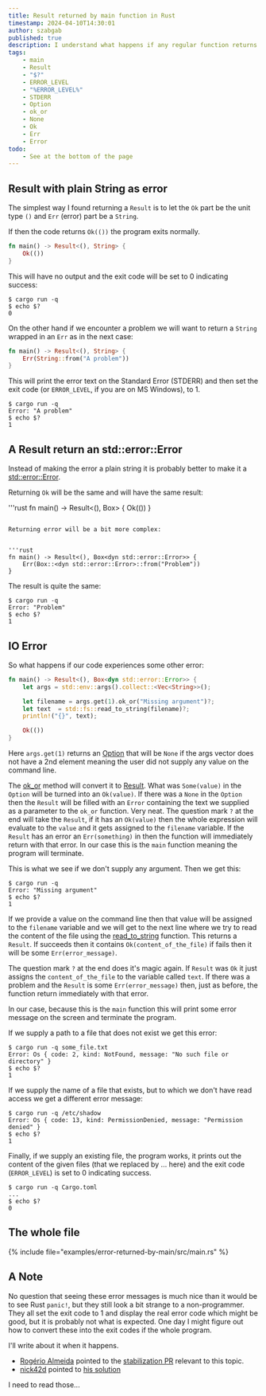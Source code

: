 ```yaml
---
title: Result returned by main function in Rust
timestamp: 2024-04-10T14:30:01
author: szabgab
published: true
description: I understand what happens if any regular function returns a Result, but what happens when main returns a Result?
tags:
    - main
    - Result
    - "$?"
    - ERROR_LEVEL
    - "%ERROR_LEVEL%"
    - STDERR
    - Option
    - ok_or
    - None
    - Ok
    - Err
    - Error
todo:
    - See at the bottom of the page
---
```



## Result with plain String as error

The simplest way I found returning a `Result` is to let the `Ok` part be the unit type `()` and `Err` (error) part be a `String`.

If then the code returns `Ok(())` the program exits normally.

```rust
fn main() -> Result<(), String> {
    Ok(())
}
```

This will have no output and the exit code will be set to 0 indicating success:

```
$ cargo run -q
$ echo $?
0
```

On the other hand if we encounter a problem we will want to return a `String` wrapped in an `Err` as in the next case:

```rust
fn main() -> Result<(), String> {
    Err(String::from("A problem"))
}
```

This will print the error text on the Standard Error (STDERR) and then set the exit code (or `ERROR_LEVEL`, if you are on MS Windows), to 1.

```
$ cargo run -q
Error: "A problem"
$ echo $?
1
```

## A Result return an std::error::Error

Instead of making the error a plain string it is probably better to make it a [std::error::Error](https://doc.rust-lang.org/std/error/trait.Error.html).

Returning `Ok` will be the same and will have the same result:


'''rust
fn main() -> Result<(), Box<dyn std::error::Error>> {
    Ok(())
}
```

Returning error will be a bit more complex:


'''rust
fn main() -> Result<(), Box<dyn std::error::Error>> {
    Err(Box::<dyn std::error::Error>::from("Problem"))
}
```

The result is quite the same:

```
$ cargo run -q
Error: "Problem"
$ echo $?
1
```

## IO Error

So what happens if our code experiences some other error:

```rust
fn main() -> Result<(), Box<dyn std::error::Error>> {
    let args = std::env::args().collect::<Vec<String>>();

    let filename = args.get(1).ok_or("Missing argument")?;
    let text  = std::fs::read_to_string(filename)?;
    println!("{}", text);

    Ok(())
}
```

Here `args.get(1)` returns an [Option](https://doc.rust-lang.org/std/option/enum.Option.html) that will be `None`
if the args vector does not have a 2nd element meaning the user did not supply any value on the command line.

The [ok_or](https://doc.rust-lang.org/std/option/enum.Option.html#method.ok_or) method will convert it to [Result](https://doc.rust-lang.org/std/result/enum.Result.html).
What was `Some(value)` in the `Option` will be turned into an `Ok(value)`. If there was a `None` in the `Option` then the `Result` will be filled with an `Error`
containing the text we supplied as a parameter to the `ok_or` function. Very neat. The question mark `?` at the end will take the `Result`, if it has an `Ok(value)` then
the whole expression will evaluate to the `value` and it gets assigned to the `filename` variable.
If the `Result` has an error an `Err(something)` in then the function will immediately return with that error.
In our case this is the `main` function meaning the program will terminate.

This is what we see  if we don't supply any argument. Then we get this:

```
$ cargo run -q
Error: "Missing argument"
$ echo $?
1
```
If we provide a value on the command line then that value will be assigned to the `filename` variable
and we will get to the next line where we try to read the content of the file using the
[read_to_string](https://doc.rust-lang.org/std/fs/fn.read_to_string.html) function. This returns a `Result`.
If succeeds then it contains `Ok(content_of_the_file)` if fails then it will be some `Err(error_message)`.

The question mark `?` at the end does it's magic again. If `Result` was `Ok` it just assigns the `content_of_the_file`
to the variable called `text`. If there was a problem and the `Result` is some `Err(error_message)` then, just as before,
the function return immediately with that error.

In our case, because this is the `main` function this will print some error message on the screen and terminate the program.

If we supply a path to a file that does not exist we get this error:

```
$ cargo run -q some_file.txt
Error: Os { code: 2, kind: NotFound, message: "No such file or directory" }
$ echo $?
1
```

If we supply the name of a file that exists, but to which we don't have read access we get a different error message:

```
$ cargo run -q /etc/shadow
Error: Os { code: 13, kind: PermissionDenied, message: "Permission denied" }
$ echo $?
1
```

Finally, if we supply an existing file, the program works, it prints out the content of the given files (that we replaced by ... here)
and the exit code (`ERROR_LEVEL`) is set to 0 indicating success.

```
$ cargo run -q Cargo.toml
...
$ echo $?
0
```


## The whole file

{% include file="examples/error-returned-by-main/src/main.rs" %}

## A Note

No question that seeing these error messages is much nice than it would be to see Rust `panic!`, but they still look a bit strange
to a non-programmer. They all set the exit code to 1 and display the real error code which might be good, but it is probably
not what is expected. One day I might figure out how to convert these into the exit codes if the whole program.

I'll write about it when it happens.


* [Rogério Almeida](https://www.linkedin.com/in/rsalmei/) pointed to the [stabilization PR](https://github.com/rust-lang/rust/issues/48453) relevant to this topic.
* [nick42d](https://github.com/nick42d/) pointed to [his solution](https://github.com/nick42d/youtui/blob/main/src%2Fmain.rs)

I need to read those...

